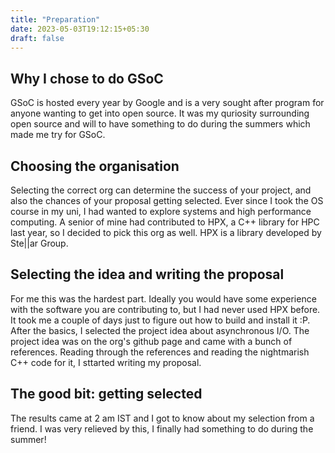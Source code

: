 ```yaml
---
title: "Preparation"
date: 2023-05-03T19:12:15+05:30
draft: false
---
```


## Why I chose to do GSoC

GSoC is hosted every year by Google and is a very sought after program for anyone wanting to get into open source. It was my quriosity surrounding open source and will to have something to do during the summers which made me try for GSoC.

## Choosing the organisation

Selecting the correct org can determine the success of your project, and also the chances of your proposal getting selected. Ever since I took the OS course in my uni, I had wanted to explore systems and high performance computing. A senior of mine had contributed to HPX, a C++ library for HPC last year, so I decided to pick this org as well. HPX is a library developed by Ste||ar Group.

## Selecting the idea and writing the proposal

For me this was the hardest part. Ideally you would have some experience with the software you are contributing to, but I had never used HPX before. It took me a couple of days just to figure out how to build and install it :P. After the basics, I selected the project idea about asynchronous I/O. The project idea was on the org's github page and came with a bunch of references. Reading through the references and reading the nightmarish C++ code for it, I sttarted writing my proposal.

## The good bit: getting selected

The results came at 2 am IST and I got to know about my selection from a friend. I was very relieved by this, I finally had something to do during the summer!
